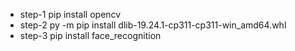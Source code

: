 - step-1 pip install opencv
- step-2 py -m pip install dlib-19.24.1-cp311-cp311-win_amd64.whl
- step-3 pip install face_recognition
